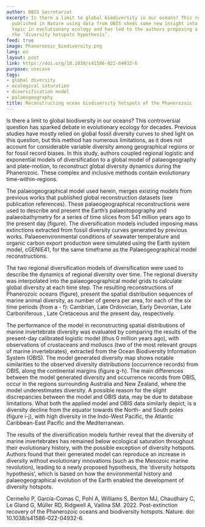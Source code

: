 ```yaml
---
author: OBIS Secretariat
excerpt: Is there a limit to global biodiversity in our oceans? This recent study
  published in Nature using data from OBIS sheds some new insight into this controversial
  topic in evolutionary ecology and has led to the authors proposing a new hypothesis,
  the ‘diversity hotspots hypothesis’.
feed: true
image: Phanerozoic_biodiversity.png
lang: en
layout: post
link: https://doi.org/10.1038/s41586-022-04932-6
purpose: usecase
tags:
- global diversity
- ecological saturation
- diversification model
- palaeogeography
title: Reconstructing ocean biodiversity hotspots of the Phanerozoic
---
```


Is there a limit to global biodiversity in our oceans? This controversial question has sparked debate in evolutionary ecology for decades. Previous studies have mostly relied on global fossil diversity curves to shed light on this question, but this method has numerous limitations, as it does not account for considerable variable diversity among geographical regions or for fossil record biases. In this study, authors coupled regional logistic and exponential models of diversification to a global model of palaeogeography and plate-motion, to reconstruct global diversity dynamics during the Phanerozoic. These complex and inclusive methods  contain evolutionary time-within-regions.

The palaeogeographical model used herein, merges existing models from previous works that published global reconstruction datasets (see publication references). These palaeogeographical reconstructions were used to describe and present the Earth’s palaeotopography and palaeobathymetry for a series of time slices from 541 million years ago to the present day (figure). The diversification models included imposing mass extinctions extracted from fossil diversity curves generated by previous works. Palaeoenvironmental conditions of seawater temperature and organic carbon export production were simulated using the Earth system model, cGENIE41, for the same timeframe as the Palaeogeographical model reconstructions. 

The two regional diversification models of diversification were used to describe the dynamics of regional diversity over time. The regional diversity was interpolated into the palaeogeographical model grids to calculate global diversity at each time step. The resulting reconstructions of Phanerozoic oceans (figure), present the spatial distribution sequences of marine animal diversity, as number of genera per area, for each of the six time periods (from a - f):  Cambrian, Late Ordovician, Early Devonian, Late Carboniferous , Late Cretaceous and the present day, respectively. 

The performance of the model in reconstructing spatial distributions of marine invertebrate diversity was evaluated by comparing the results of the present-day calibrated logistic model (thus 0 million years ago), with observations of crustaceans and molluscs (two of the most relevant groups of marine invertebrates), extracted from the Ocean Biodiversity Information System (OBIS). The model generated diversity map shows notable similarities to the observed diversity distributions (occurrence records) from OBIS, along the continental margins (figure g-h). The main differences between the model generated diversity and occurrence records from OBIS, occur in the regions surrounding Australia and New Zealand, where the model underestimates diversity. A possible reason for the slight discrepancies between the model and OBIS data, may be due to database limitations. What both the applied model and OBIS data similarly depict, is a diversity decline from the equator towards the North- and South poles (figure i-j), with high diversity in the Indo-West Pacific, the Atlantic Caribbean-East Pacific and the Mediterranean.

The results of the diversification models further reveal that the diversity of marine invertebrates has remained below ecological saturation throughout their evolutionary history, with the possible exception of diversity hotspots. Authors found that their generated model can reproduce an increase in diversity without evolutionary innovations (such as the Mesozoic marine revolution), leading to a newly proposed hypothesis, the ‘diversity hotspots hypothesis’, which is based on how the environmental history and palaeogeographical evolution of the Earth enabled the development of diversity hotspots.   

<p>Cermeño P, García-Comas C, Pohl A, Williams S, Benton MJ, Chaudhary C, Le Gland G, Müller RD, Ridgwell A, Vallina SM. 2022. Post-extinction recovery of the Phanerozoic oceans and biodiversity hotspots. Nature. doi: 10.1038/s41586-022-04932-6.</p>